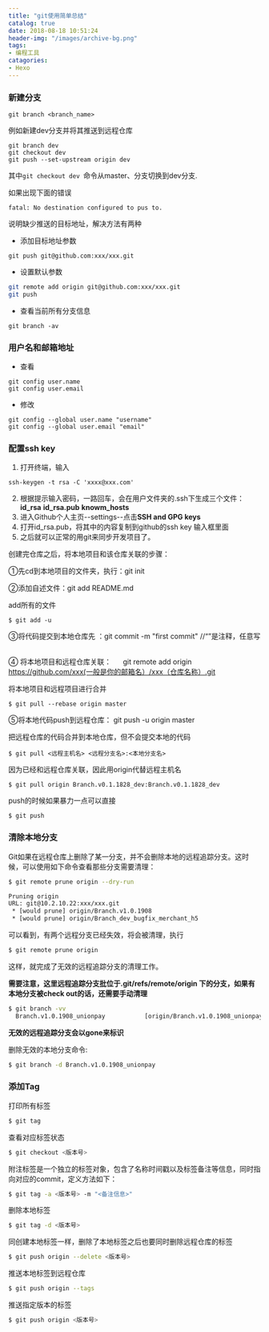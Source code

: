 ```yaml
---
title: "git使用简单总结"
catalog: true
date: 2018-08-18 10:51:24
header-img: "/images/archive-bg.png"
tags:
- 编程工具
catagories:
- Hexo
---
```


### 新建分支

```shell
git branch <branch_name>
```

例如新建dev分支并将其推送到远程仓库

```shell
git branch dev
git checkout dev
git push --set-upstream origin dev
```

其中`git checkout dev `命令从master、分支切换到dev分支.

如果出现下面的错误

```
fatal: No destination configured to pus to.
```

说明缺少推送的目标地址，解决方法有两种

- 添加目标地址参数

```
git push git@github.com:xxx/xxx.git
```

- 设置默认参数

```bash
git remote add origin git@github.com:xxx/xxx.git
git push
```

- 查看当前所有分支信息
```shell
git branch -av
```



### 用户名和邮箱地址

- 查看

```shell
git config user.name
git config user.email
```

- 修改

```shell
git config --global user.name "username"
git config --global user.email "email"
```



### 配置ssh key

1. 打开终端，输入

```shell
ssh-keygen -t rsa -C 'xxxx@xxx.com'
```

2. 根据提示输入密码，一路回车，会在用户文件夹的.ssh下生成三个文件：**id_rsa** **id_rsa.pub** **knowm_hosts**
3. 进入Github个人主页--settings--点击**SSH and GPG keys** 
4. 打开id_rsa.pub，将其中的内容复制到github的ssh key 输入框里面
5. 之后就可以正常的用git来同步开发项目了。



创建完仓库之后，将本地项目和该仓库关联的步骤：       

①先cd到本地项目的文件夹，执行：git init      

②添加自述文件：git add README.md      

add所有的文件

```shell
$ git add -u
```

③将代码提交到本地仓库先 ：git commit -m "first commit" //“”是注释，任意写       

④ 将本地项目和远程仓库关联：       git remote add origin https://github.com/xxx(一般是你的邮箱名）/xxx（仓库名称）.git      

将本地项目和远程项目进行合并

```shell
$ git pull --rebase origin master 
```

 ⑤将本地代码push到远程仓库：  git push -u origin master  

把远程仓库的代码合并到本地仓库，但不会提交本地的代码

```shell
$ git pull <远程主机名> <远程分支名>:<本地分支名>
```

因为已经和远程仓库关联，因此用origin代替远程主机名

```shell
$ git pull origin Branch.v0.1.1828_dev:Branch.v0.1.1828_dev
```

push的时候如果暴力一点可以直接

```shell
$ git push
```



### 清除本地分支

Git如果在远程仓库上删除了某一分支，并不会删除本地的远程追踪分支。这时候，可以使用如下命令查看那些分支需要清理：

```bash
$ git remote prune origin --dry-run
```

```bash
Pruning origin
URL: git@10.2.10.22:xxx/xxx.git
 * [would prune] origin/Branch.v1.0.1908
 * [would prune] origin/Branch_dev_bugfix_merchant_h5
```

可以看到，有两个远程分支已经失效，将会被清理，执行

```bash
$ git remote prune origin
```

这样，就完成了无效的远程追踪分支的清理工作。

**需要注意，这里远程追踪分支批位于.git/refs/remote/origin 下的分支，如果有本地分支被check out的话，还需要手动清理**

```bash
$ git branch -vv
  Branch.v1.0.1908_unionpay           [origin/Branch.v1.0.1908_unionpay: gone]
```

**无效的远程追踪分支会以gone来标识**

删除无效的本地分支命令:

```bash
$ git branch -d Branch.v1.0.1908_unionpay  
```



### 添加Tag

打印所有标签

```bash
$ git tag
```

查看对应标签状态

```bash
$ git checkout <版本号>
```

附注标签是一个独立的标签对象，包含了名称时间戳以及标签备注等信息，同时指向对应的commit，定义方法如下：

```bash
$ git tag -a <版本号> -m "<备注信息>"
```

删除本地标签

```bash
$ git tag -d <版本号>
```

同创建本地标签一样，删除了本地标签之后也要同时删除远程仓库的标签

```bash
$ git push origin --delete <版本号>
```

推送本地标签到远程仓库

```bash
$ git push origin --tags
```

推送指定版本的标签

```bash
$ git push origin <版本号>
```

